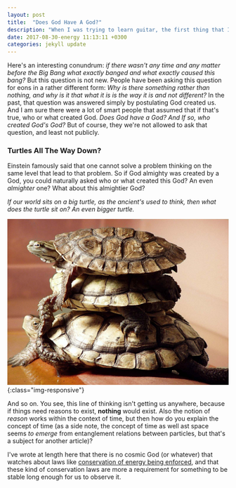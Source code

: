 ```yaml
---
layout: post
title:  "Does God Have A God?"
description: "When I was trying to learn guitar, the first thing that I learned was the scales. You know, to play solos like Jimi or Slash, and the first one I picked up was the A minor scale..."
date: 2017-08-30-energy 11:13:11 +0300
categories: jekyll update
---
```

Here's an interesting conundrum: *if there wasn't any time and any matter before the Big Bang what exactly banged and what exactly caused this bang?* But this question is not new. People have been asking this question for eons in a rather different form: *Why is there something rather than nothing, and why is it that what it is is the way it is and not different?* In the past, that question was answered simply by postulating God created us. And I am sure there were a lot of smart people that assumed that if that's true, who or what created God. *Does God have a God? And If so, who created God's God?* But of course, they we're not allowed to ask that question, and least not publicly.

### Turtles All The Way Down? ###

Einstein famously said that one cannot solve a problem thinking on the same level that lead to that problem. So if God almighty was created by a God, you could naturally asked who or what created this God? An even *almighter* one? What about this almightier God?

*If our world sits on a big turtle, as the ancient's used to think, then what does the turtle sit on? An even bigger turtle.*

![image-title-here](/images/turtles.jpg){:class="img-responsive"} 

And so on. You see, this line of thinking isn't getting us anywhere, because if things need reasons to exist, **nothing** would exist. Also the notion of *reason* works within the context of time, but then how do you explain the concept of time (as a side note, the concept of time as well ast space seems *to emerge* from entanglement relations between particles, but that's a subject for another article)?

I've wrote at length here that there is no cosmic God (or whatever) that watches about laws like [conservation of energy being enforced](), and that these kind of conservation laws are more a requirement for something to be stable long enough for us to observe it.